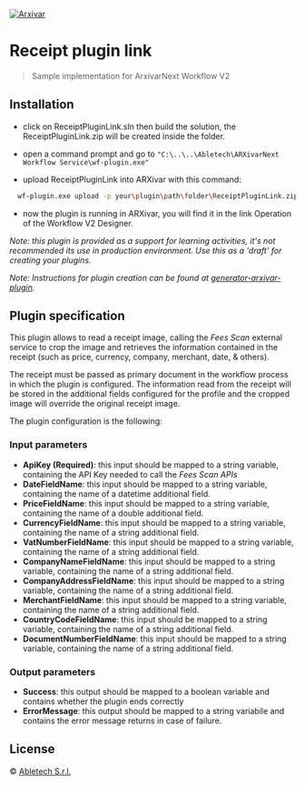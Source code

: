 [![Arxivar](http://portal.arxivar.it/download/resources/loghi/Logo-ARXivar_orizzontale-nero.png)](http://www.arxivar.it/)

# Receipt plugin link

> Sample implementation for ArxivarNext Workflow V2 

## Installation

- click on ReceiptPluginLink.sln then build the solution, the ReceiptPluginLink.zip will be created inside the folder.
  
- open a command prompt and go to `"C:\..\..\Abletech\ARXivarNext Workflow Service\wf-plugin.exe"` 
  
- upload ReceiptPluginLink into ARXivar with this command:

```bash
  wf-plugin.exe upload -p your\plugin\path\folder\ReceiptPluginLink.zip
```

- now the plugin is running in ARXivar, you will find it in the link Operation of the Workflow V2 Designer.


_Note: this plugin is provided as a support for learning activities, it's not recommended its use in production environment. Use this as a 'draft' for creating your plugins._

_Note: Instructions for plugin creation can be found at [generator-arxivar-plugin](https://github.com/Arxivar/PluginGenerator/blob/master/README.md)._

## Plugin specification

This plugin allows to read a receipt image, calling the *Fees Scan* external service to crop the image and retrieves the information contained in the receipt (such as price, currency, company, merchant, date, & others).

The receipt must be passed as primary document in the workflow process in which the plugin is configured. The information read from the receipt will be stored in the additional fields configured for the profile and the cropped image will override the original receipt image.

The plugin configuration is the following:

### Input parameters

- **ApiKey (Required)**: this input should be mapped to a string variable, containing the API Key needed to call the *Fees Scan APIs*
- **DateFieldName**: this input should be mapped to a string variable, containing the name of a datetime additional field.
- **PriceFieldName**: this input should be mapped to a string variable, containing the name of a double additional field.
- **CurrencyFieldName**: this input should be mapped to a string variable, containing the name of a string additional field.
- **VatNumberFieldName**: this input should be mapped to a string variable, containing the name of a string additional field.
- **CompanyNameFieldName**: this input should be mapped to a string variable, containing the name of a string additional field.
- **CompanyAddressFieldName**: this input should be mapped to a string variable, containing the name of a string additional field.
- **MerchantFieldName**: this input should be mapped to a string variable, containing the name of a string additional field.
- **CountryCodeFieldName**: this input should be mapped to a string variable, containing the name of a string additional field.
- **DocumentNumberFieldName**: this input should be mapped to a string variable, containing the name of a string additional field.

### Output parameters

- **Success**: this output should be mapped to a boolean variable and contains whether the plugin ends correctly
- **ErrorMessage**: this output should be mapped to a string variabile and contains the error message returns in case of failure.

## License

 © [Abletech S.r.l.](http://www.arxivar.it/)